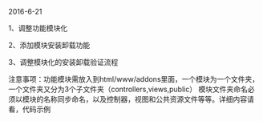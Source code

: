 2016-6-21

1、调整功能模块化

2、添加模块安装卸载功能

3、调整模块化的安装卸载验证流程

注意事项：功能模块需放入到html/www/addons里面，一个模块为一个文件夹，一个文件夹又分为3个子文件夹（controllers,views,public）
模块文件夹命名必须以模块的名称同步命名，以及控制器，视图和公共资源文件等等。详细内容请看，代码示例